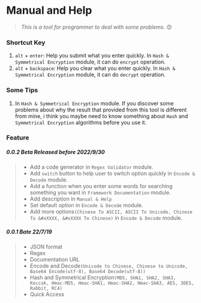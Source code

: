 # Manual and Help

> *This is a tool for programmer to deal with some problems.* 😊

### Shortcut Key

1. `alt` + `enter`: Help you submit what you enter quickly. In `Hash & Symmetrical Encryption` module, it can do `encrypt` operation.
2. `alt` + `backspace`: Help you clear what you enter quickly. In `Hash & Symmetrical Encryption` module, it can do `decrypt` operation. 

### Some Tips

1. In `Hash & Symmetrical Encryption` module. If you discover some problems about why the result that provided from this tool is different from mine, i think you maybe need to know something about `Hash` and `Symmetrical Encryption` algorithms before you use it.

### Feature

##### 0.0.2 Beta Released before 2022/9/30
> * Add a code generator in `Regex Validator` module.
> * Add `switch` button to help user to switch option quickly in `Encode & Decode` module. 
> * Add a function when you enter some words for searching something you want in `Framework Documentation` module.
> * Add description in `Manual & Help`
> * Set default option in `Encode & Decode` module.
> * Add more options`(Chinese To ASCII, ASCII To Unicode, Chinese To &#xXXXX, &#xXXXX To Chinese)` in `Encode & Decode` module.

##### 0.0.1 Bate 22/7/19
>
> * JSON format
> * Regex
> * Documentation URL
> * Encode and Decode`(Unicode to Chinese, Chinese to Unicode, Base64 Encode(utf-8), Base64 Decode(utf-8))`
> * Hash and Symmetrical Encryption`(MD5, SHA1, SHA2, SHA3, Keccak, Hmac-MD5, Hmac-SHA1, Hmac-SHA2, Hmac-SHA3, AES, 3DES, Rabbit, RC4)`
> * Quick Access
